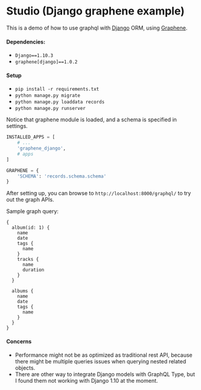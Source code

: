 # Studio (Django graphene example)

This is a demo of how to use graphql with [Django](https://github.com/django/django) ORM, using [Graphene](https://github.com/graphql-python/graphene/).

#### Dependencies:
- `Django==1.10.3`
- `graphene[django]==1.0.2`

#### Setup
- `pip install -r requirements.txt`
- `python manage.py migrate`
- `python manage.py loaddata records`
- `python manage.py runserver`

Notice that graphene module is loaded, and a schema is specified in settings.
```python
INSTALLED_APPS = [
    # ...
    'graphene_django',
    # apps
]

GRAPHENE = {
    'SCHEMA': 'records.schema.schema'
}
```

After setting up, you can browse to `http://localhost:8000/graphql/` to try out the graph APIs.

Sample graph query:
```
{
  album(id: 1) {
    name
    date
    tags {
      name
    }
    tracks {
      name
      duration
    }
  }
  
  albums {
    name
    date
    tags {
      name
    }
  }
}
```

#### Concerns
- Performance might not be as optimized as traditional rest API, because there might be multiple queries issues when
querying nested related objects.
- There are other way to integrate Django models with GraphQL Type, but I found them not working with
Django 1.10 at the moment.
